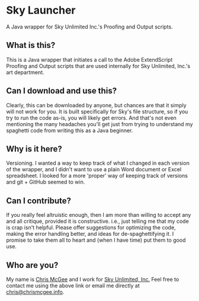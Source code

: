 Sky Launcher
============

A Java wrapper for Sky Unlimited Inc.'s Proofing and Output scripts.

What is this?
-------------

This is a Java wrapper that initiates a call to the Adobe ExtendScript Proofing and Output scripts that are used internally for Sky Unlimited, Inc.'s art department.

Can I download and use this?
----------------------------

Clearly, this can be downloaded by anyone, but chances are that it simply will not work for you. It is built specifically for Sky's file structure, so if you try to run the code as-is, you will likely get errors. And that's not even mentioning the many headaches you'll get just from trying to understand my spaghetti code from writing this as a Java beginner.

Why is it here?
---------------

Versioning. I wanted a way to keep track of what I changed in each version of the wrapper, and I didn't want to use a plain Word document or Excel spreadsheet. I looked for a more 'proper' way of keeping track of versions and git + GitHub seemed to win.

Can I contribute?
-----------------

If you really feel altruistic enough, then I am more than willing to accept any and all critique, provided it is constructive. i.e., just telling me that my code is crap isn't helpful. Please offer suggestions for optimizing the code, making the error handling better, and ideas for de-spaghettifying it. I promise to take them all to heart and (when I have time) put them to good use.

Who are you?
------------
My name is [Chris McGee](https://chrismcgee.info) and I work for [Sky Unlimited, Inc.](https://www.skyunlimitedinc.com) Feel free to contact me using the above link or email me directly at <chris@chrismcgee.info>.
